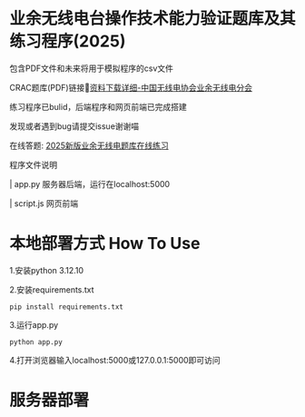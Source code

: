 # 业余无线电台操作技术能力验证题库及其练习程序(2025)

包含PDF文件和未来将用于模拟程序的csv文件

CRAC题库(PDF)链接🔗[资料下载详细-中国无线电协会业余无线电分会](http://www.crac.org.cn/News/Detail?ID=d11def30d20d4d8fb12e08e7160e607d)

练习程序已bulid，后端程序和网页前端已完成搭建

发现或者遇到bug请提交issue谢谢喵

在线答题: [2025新版业余无线电题库在线练习](http://81.68.144.16:5000)

程序文件说明

| app.py 服务器后端，运行在localhost:5000

| script.js 网页前端

# 本地部署方式 How To Use

1.安装python 3.12.10

2.安装requirements.txt

`pip install requirements.txt`

3.运行app.py

`python app.py`

4.打开浏览器输入localhost:5000或127.0.0.1:5000即可访问

# 服务器部署
